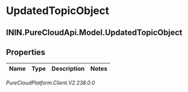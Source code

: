 # UpdatedTopicObject

## ININ.PureCloudApi.Model.UpdatedTopicObject

## Properties

|Name | Type | Description | Notes|
|------------ | ------------- | ------------- | -------------|



_PureCloudPlatform.Client.V2 238.0.0_

